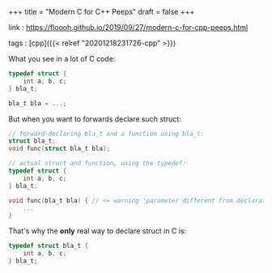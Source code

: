 +++
title = "Modern C for C++ Peeps"
draft = false
+++

link
: <https://floooh.github.io/2019/09/27/modern-c-for-cpp-peeps.html>

tags
: [cpp]({{< relref "20201218231726-cpp" >}})

What you see in a lot of C code:

```c
typedef struct {
    int a, b, c;
} bla_t;

bla_t bla = ...;
```

But when you want to forwards declare such struct:

```c
// forward-declaring bla_t and a function using bla_t:
struct bla_t;
void func(struct bla_t bla);

// actual struct and function, using the typedef:
typedef struct {
    int a, b, c;
} bla_t;

void func(bla_t bla) { // <= warning 'parameter different from declaration'
    ...
}
```

That's why the **only** real way to declare struct in C is:

```c
typedef struct bla_t {
    int a, b, c;
} bla_t;
```
